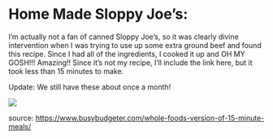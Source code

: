 #  Home Made Sloppy Joe’s:

I’m actually not a fan of canned Sloppy Joe’s, so it was clearly divine intervention when I was trying to use up some extra ground beef and found this recipe. Since I had all of the ingredients, I cooked it up and OH MY GOSH!!! Amazing!! Since it’s not my recipe, I’ll include the link here, but it took less than 15 minutes to make.

Update: We still have these about once a month! 




![](https://www.melskitchencafe.com/wp-content/uploads/2008/05/sloppy-joes-repost5.jpg)


source: https://www.busybudgeter.com/whole-foods-version-of-15-minute-meals/



